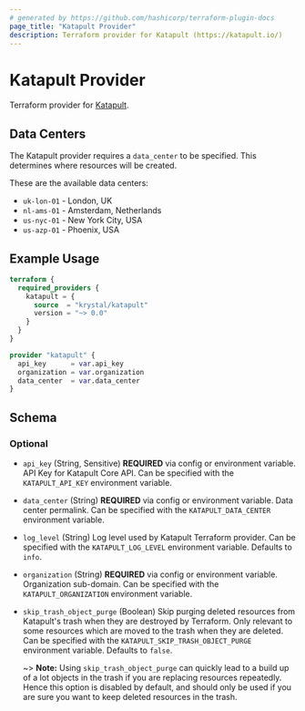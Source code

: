 ```yaml
---
# generated by https://github.com/hashicorp/terraform-plugin-docs
page_title: "Katapult Provider"
description: Terraform provider for Katapult (https://katapult.io/)
---
```


# Katapult Provider

Terraform provider for [Katapult](https://katapult.io/).

## Data Centers

The Katapult provider requires a `data_center` to be specified. This determines where resources will be created. 

These are the available data centers:
- `uk-lon-01` - London, UK
- `nl-ams-01` - Amsterdam, Netherlands
- `us-nyc-01` - New York City, USA
- `us-azp-01` - Phoenix, USA


## Example Usage

```terraform
terraform {
  required_providers {
    katapult = {
      source  = "krystal/katapult"
      version = "~> 0.0"
    }
  }
}

provider "katapult" {
  api_key      = var.api_key
  organization = var.organization
  data_center  = var.data_center
}
```

<!-- schema generated by tfplugindocs -->
## Schema

### Optional

- `api_key` (String, Sensitive) **REQUIRED** via config or environment variable. API Key for Katapult Core API. Can be specified with the `KATAPULT_API_KEY` environment variable.
- `data_center` (String) **REQUIRED** via config or environment variable. Data center permalink. Can be specified with the `KATAPULT_DATA_CENTER` environment variable.
- `log_level` (String) Log level used by Katapult Terraform provider. Can be specified with the `KATAPULT_LOG_LEVEL` environment variable. Defaults to `info`.
- `organization` (String) **REQUIRED** via config or environment variable. Organization sub-domain. Can be specified with the `KATAPULT_ORGANIZATION` environment variable.
- `skip_trash_object_purge` (Boolean) Skip purging deleted resources from Katapult's trash when they are destroyed by Terraform. Only relevant to some resources which are moved to the trash when they are deleted. Can be specified with the
`KATAPULT_SKIP_TRASH_OBJECT_PURGE` environment variable. Defaults to `false`.

  ~> **Note:** Using `skip_trash_object_purge` can quickly lead to a build up of a lot objects in the trash if you are replacing resources repeatedly. Hence this option is disabled by default, and should only be used if you are sure you want to keep deleted resources in the trash.
